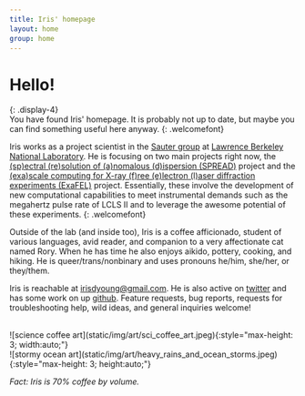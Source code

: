 ```yaml
---
title: Iris' homepage
layout: home
group: home
---
```


# Hello!
{: .display-4}
<br>
You have found Iris' homepage. It is probably not up to date, but maybe you can find something useful here anyway.
{: .welcomefont}

Iris works as a project scientist in the [Sauter group]() at [Lawrence Berkeley National Laboratory](). He is focusing on two main projects right now, the [(sp)ectral (re)solution of (a)nomalous (d)ispersion (SPREAD)]() project and the [(exa)scale computing for X-ray (f)ree (e)lectron (l)aser diffraction experiments (ExaFEL)]() project. Essentially, these involve the development of new computational capabilities to meet instrumental demands such as the megahertz pulse rate of LCLS II and to leverage the awesome potential of these experiments.
{: .welcomefont}

Outside of the lab (and inside too), Iris is a coffee afficionado, student of various languages, avid reader, and companion to a very affectionate cat named Rory. When he has time he also enjoys aikido, pottery, cooking, and hiking. He is queer/trans/nonbinary and uses pronouns he/him, she/her, or they/them.

Iris is reachable at [irisdyoung@gmail.com](mailto:irisdyoung@gmail.com). He is also active on [twitter](http://twitter.com/irisdyoung) and has some work on up [github](http://github.com/irisdyoung). Feature requests, bug reports, requests for troubleshooting help, wild ideas, and general inquiries welcome!

<br>

<div class="row">
    <div class="col-sm-7 col-md-8">
        ![science coffee art](static/img/art/sci_coffee_art.jpeg){:style="max-height: 3; width:auto;"}
    </div>
    <div class="col-sm-7 col-md-8">
        ![stormy ocean art](static/img/art/heavy_rains_and_ocean_storms.jpeg){:style="max-height: 3; height:auto;"}
    </div>
</div>

_Fact: Iris is 70% coffee by volume._
